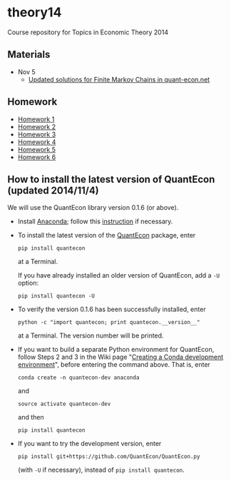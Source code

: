 theory14
========

Course repository for Topics in Economic Theory 2014

## Materials

* Nov 5
  * [Updated solutions for Finite Markov Chains in quant-econ.net](http://nbviewer.ipython.org/github/oyamad/theory14/blob/master/markov/finite_mc_solutions_updated.ipynb)


## Homework

* [Homework 1](hw01.md)
* [Homework 2](hw02.md)
* [Homework 3](hw03.md)
* [Homework 4](hw04.md)
* [Homework 5](hw05.md)
* [Homework 6](hw06.md)


## How to install the latest version of QuantEcon (updated 2014/11/4)

We will use the QuantEcon library version 0.1.6 (or above).

* Install [Anaconda](http://continuum.io/downloads);
  follow this [instruction](http://quant-econ.net/py/getting_started.html#installing-anaconda)
  if necessary.

* To install the latest version of
  the [QuantEcon](https://github.com/QuantEcon/QuantEcon.py) package,
  enter

  ```
  pip install quantecon
  ```

  at a Terminal.

  If you have already installed an older version of QuantEcon,
  add a `-U` option:

  ```
  pip install quantecon -U
  ```

* To verify the version 0.1.6 has been successfully installed,
  enter

  ```
  python -c "import quantecon; print quantecon.__version__"
  ```

  at a Terminal.
  The version number will be printed.

* If you want to build a separate Python environment for QuantEcon,
  follow Steps 2 and 3 in the Wiki page
  "[Creating a Conda development environment](https://github.com/QuantEcon/QuantEcon.py/wiki/Creating-a-Conda-development-environment)",
  before entering the command above.
  That is, enter

  ```
  conda create -n quantecon-dev anaconda
  ```

  and

  ```
  source activate quantecon-dev
  ```

  and then

  ```
  pip install quantecon
  ```

* If you want to try the development version, enter

  ```
  pip install git+https://github.com/QuantEcon/QuantEcon.py
  ```

  (with `-U` if necessary),
  instead of `pip install quantecon`.
